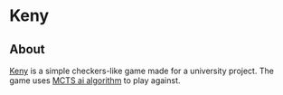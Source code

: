 # Keny

## About
[Keny](https://en.wikipedia.org/wiki/Keny_(game)#cite_note-SokolovKeny-5) is a simple checkers-like game made for a university project.
The game uses [MCTS ai algorithm](https://en.wikipedia.org/wiki/Monte_Carlo_tree_search) to play against. 
